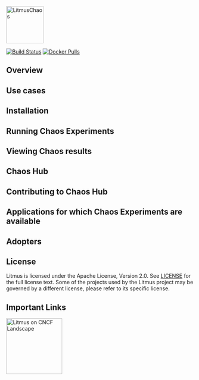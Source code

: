 <img alt="LitmusChaos" src="https://landscape.cncf.io/logos/litmus.svg" width="100">



[![Build Status](https://travis-ci.org/litmuschaos/litmus.svg?branch=master)](https://travis-ci.org/litmuschaos/litmus)
[![Docker Pulls](https://img.shields.io/docker/pulls/openebs/ansible-runner.svg)](https://hub.docker.com/r/openebs/ansible-runner)

## Overview

## Use cases

## Installation

## Running Chaos Experiments

## Viewing Chaos results

## Chaos Hub

## Contributing to Chaos Hub

## Applications for which Chaos Experiments are available

## Adopters

## License

Litmus is licensed under the Apache License, Version 2.0. See [LICENSE](./LICENSE) for the full license text. Some of 
the projects used by the Litmus project may be governed by a different license, please refer to its specific license.

## Important Links
<a href="https://landscape.cncf.io/selected=litmus">
  <img src="https://landscape.cncf.io/images/left-logo.svg" alt="Litmus on CNCF Landscape" width="150">
</a>
